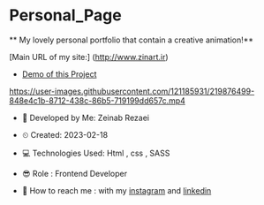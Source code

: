 # Personal_Page
** My lovely personal portfolio that contain a creative animation!**


[Main URL of my site:] (http://www.zinart.ir)


- [Demo of this Project](https://zeinab-rezaei-web.github.io/Personal_Page/)

https://user-images.githubusercontent.com/121185931/219876499-848e4c1b-8712-438c-86b5-719199dd657c.mp4


- 👩 Developed by Me: Zeinab Rezaei

- ⏲ Created: 2023-02-18

- 💻 Technologies Used: Html , css , SASS

- 😎 Role : Frontend Developer

- 🔗 How to reach me : with my [instagram](https://www.instagram.com/zeinab.rezaei.web) and [linkedin](https://www.linkedin.com/in/zeinab-rezaei-web)
